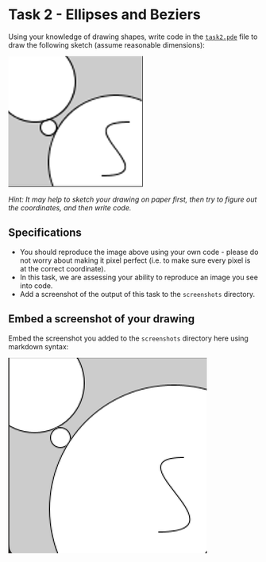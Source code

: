 # Task 2 - Ellipses and Beziers

Using your knowledge of drawing shapes, write code in the [`task2.pde`](task2.pde) file to draw the following sketch (assume reasonable dimensions):

![](images/img2.png)

*Hint: It may help to sketch your drawing on paper first, then try to figure out the coordinates, and then write code.*

## Specifications

- You should reproduce the image above using your own code - please do not worry about making it pixel perfect (i.e. to make sure every pixel is at the correct coordinate). 
- In this task, we are assessing your ability to reproduce an image you see into code.
- Add a screenshot of the output of this task to the `screenshots` directory.

## Embed a screenshot of your drawing

Embed the screenshot you added to the `screenshots` directory here using markdown syntax:

![task 2 pic](screenshots/task2.png)
